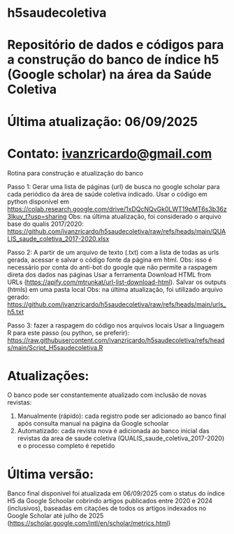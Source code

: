 # h5saudecoletiva
# Repositório de dados e códigos para a construção do banco de índice h5 (Google scholar) na área da Saúde Coletiva

# Última atualização: 06/09/2025 
# Contato: ivanzricardo@gmail.com

Rotina para construção e atualização do banco

Passo 1: Gerar uma lista de páginas (url) de busca no google scholar para cada periódico da área de saúde coletiva indicado.
Usar o código em python disponível em https://colab.research.google.com/drive/1xDQcNQvGk0LWT19pMT6s3b36z3Ikuy_t?usp=sharing
Obs: na última atualização, foi considerado o arquivo base do qualis 2017/2020: https://github.com/ivanzricardo/h5saudecoletiva/raw/refs/heads/main/QUALIS_saude_coletiva_2017-2020.xlsx

Passo 2: A partir de um arquivo de texto (.txt) com a lista de todas as urls gerada, acessar e salvar o código fonte da página em html. Obs: isso é necessário por conta do anti-bot do google que não permite a raspagem direta dos dados nas páginas
Usar a ferramenta Download HTML from URLs (https://apify.com/mtrunkat/url-list-download-html).
Salvar os outputs (htmls) em uma pasta local
Obs: na última atualização, foi utilizado arquivo gerado: https://github.com/ivanzricardo/h5saudecoletiva/raw/refs/heads/main/urls_h5.txt

Passo 3: fazer a raspagem do código nos arquivos locais
Usar a linguagem R para este passo (ou python, se preferir): https://raw.githubusercontent.com/ivanzricardo/h5saudecoletiva/refs/heads/main/Script_H5saudecoletiva.R

# Atualizações: 
O banco pode ser constantemente atualizado com inclusão de novas revistas:
1) Manualmente (rápido): cada registro pode ser adicionado ao banco final após consulta manual na página da Google schoolar
2) Automatizado: cada revista nova é adicionada ao banco inicial das revistas da area de saude coletiva (QUALIS_saude_coletiva_2017-2020) e o processo completo é repetido

# Última versão:
Banco final disponível foi atualizada em 06/09/2025 com o status do índice H5 da Google Schoolar cobrindo artigos publicados entre 2020 e 2024 (inclusivos), baseadas em citações de todos os artigos indexados no Google Scholar até julho de 2025 (https://scholar.google.com/intl/en/scholar/metrics.html)

